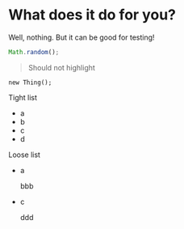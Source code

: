 # What does it do for you?

Well, nothing. But it can be good for testing!

```javascript
Math.random();
```


> Should not highlight
```nohighlight
new Thing();
```

Tight list

- a
- b
- c
- d

Loose list

- a  

  bbb
- c 

  ddd
